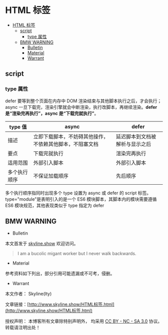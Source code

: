 # HTML 标签

<!-- @import "[TOC]" {cmd="toc" depthFrom=1 depthTo=6 orderedList=false} -->

<!-- code_chunk_output -->

- [HTML 标签](#html-标签)
  - [script](#script)
    - [type 属性](#type-属性)
  - [BMW WARNING](#bmw-warning)
    - [Bulletin](#bulletin)
    - [Material](#material)
    - [Warrant](#warrant)

<!-- /code_chunk_output -->

## script

### type 属性

defer 要等到整个页面在内存中 DOM 渲染结束与其他脚本执行之后，才会执行；
async 一旦下载完，渲染引擎就会中断渲染，执行改脚本，再继续渲染。**defer 是“渲染完再执行”，async 是“下载完就执行”**。

| type 值      | async                                                    | defer                          |
| ------------ | -------------------------------------------------------- | ------------------------------ |
| 描述         | 立即下载脚本，不妨碍其他操作，不依赖其他脚本，不阻塞文档 | 延迟脚本到文档被解析与显示之后 |
| 要点         | 下载完就执行                                             | 渲染完再执行                   |
| 适用范围     | 外部引入脚本                                             | 外部引入脚本                   |
| 多个执行顺序 | 不保证加载顺序                                           | 先后顺序                       |

多个执行顺序指同时出现多个 type 设置为 async 或 defer 的 script 标签。
type="module"是表明引入的是一个 ES6 模块脚本，其脚本内的模块需要遵循 ES6 模块规范，其他表现类似于 type 指定为 defer

## BMW WARNING

- Bulletin

本文首发于 [skyline.show](http://www.skyline.show) 欢迎访问。

> I am a bucolic migant worker but I never walk backwards.

- Material

参考资料如下列出，部分引用可能遗漏或不可考，侵删。

>  

- Warrant

本文作者： Skyline(lty)

文章链接：[http://www.skyline.show/HTML标签.html](http://www.skyline.show/HTML标签.html)

授权声明： 本博客所有文章除特别声明外， 均采用 [CC BY - NC - SA 3.0](https://creativecommons.org/licenses/by-nc-sa/3.0/deed.zh) 协议。 转载请注明出处！
